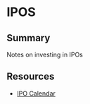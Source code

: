 # IPOS

## Summary

Notes on investing in IPOs

## Resources

- [IPO Calendar](https://www.iposcoop.com/ipo-calendar/)
